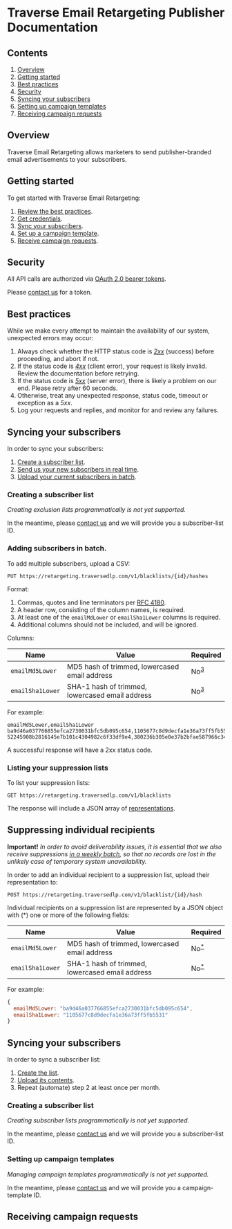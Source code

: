 # Traverse Email Retargeting Publisher Documentation

## Contents

  1. [Overview](#overview)
  2. [Getting started](#getting-started)
  3. [Best practices](#best-practices)
  4. [Security](#security)
  5. [Syncing your subscribers](#syncing-your-subscribers)
  6. [Setting up campaign templates](#setting-up-campaign-templates)
  6. [Receiving campaign requests](#receiving-campaign-requests)

## Overview

Traverse Email Retargeting allows marketers to send publisher-branded email advertisements to your subscribers.

## Getting started

To get started with Traverse Email Retargeting:

 1. [Review the best practices](#best-practices).
 2. [Get credentials](#security).
 3. [Sync your subscribers](#syncing-your-subscribers).
 4. [Set up a campaign template](#setting-up-campaign-templates).
 5. [Receive campaign requests](#receiving-campaign-requests).

## Security

All API calls are authorized via <a href="https://tools.ietf.org/html/rfc6750">OAuth 2.0 bearer tokens</a>.

Please <a href="mailto:Traverse Operations <operations@traversedlp.com&gt">contact us</a> for a token.

## Best practices

While we make every attempt to maintain the availability of our system, unexpected errors may occur:

 1. Always check whether the HTTP status code  is *<a href="https://en.wikipedia.org/wiki/List_of_HTTP_status_codes#2xx_Success">2xx</a>* (success) before proceeding, and abort if not.
 2. If the status code is *<a href="https://en.wikipedia.org/wiki/List_of_HTTP_status_codes#4xx_Client_Error">4xx</a>* (client error), your request is likely invalid. Review the documentation before retrying.
 3. If the status code is *<a href="https://en.wikipedia.org/wiki/List_of_HTTP_status_codes#5xx_Server_Error">5xx</a>* (server error), there is likely a problem on our end. Please retry after 60 seconds.
 4. Otherwise, treat any unexpected response, status code, timeout or exception as a *5xx*.
 5. Log your requests and replies, and monitor for and review any failures.

## Syncing your subscribers

In order to sync your subscribers:

 1. [Create a subscriber list](#creating-a-subscriber-list).
 2. [Send us your new subscribers in real time](#adding-individual-recipients).
 2. [Upload your current subscribers in batch](#adding-subscribers-in-batch).

### Creating a subscriber list

*Creating exclusion lists programmatically is not yet supported.*

In the meantime, please <a href="mailto:Traverse Operations <operations@traversedlp.com&gt">contact us</a> and we will provide you a subscriber-list ID.

### Adding subscribers in batch.

To add multiple subscribers, upload a CSV:
```
PUT https://retargeting.traversedlp.com/v1/blacklists/{id}/hashes
```

Format:

 1. Commas, quotes and line terminators per <a href="https://tools.ietf.org/html/rfc4180">RFC 4180</a>.
 2. A  header row, consisting of the column names, is required.
 3. <a id="f1">At least one of the `emailMdLower` or `emailSha1Lower` columns is required.</a>
 4. Additional columns should not be included, and will be ignored.

Columns:

| Name             | Value                                           | Required                |
|------------------|-------------------------------------------------|-------------------------|
| `emailMd5Lower`  | MD5 hash of trimmed, lowercased email address   | No<sup id="a1">[3](#f1) |
| `emailSha1Lower` | SHA-1 hash of trimmed, lowercased email address | No<sup id="a1">[3](#f1) |

For example:
```
emailMd5Lower,emailSha1Lower
ba9d46a037766855efca2730031bfc5db095c654,1105677c8d9decfa1e36a73ff5fb5531
52245908b2816145e7b101c4304982c6f33df9e4,380236b305e0e37b2bfae587966c34e2
```

A successful response will have a 2xx status code.

### Listing your suppression lists

To list your suppression lists:
```
GET https://retargeting.traversedlp.com/v1/blacklists
```

The response will include a JSON array of [representations](#suppression-list-representation).

## Suppressing individual recipients

**Important!** *In order to avoid deliverability issues, it is essential that we also receive suppressions [in a weekly batch](#updating-a-suppression-list), so that no records are lost in the unlikely case of temporary system unavailability.*

In order to add an individual recipient to a suppression list, upload their representation to:
```
POST https://retargeting.traversedlp.com/v1/blacklist/{id}/hash
```

Individual recipients on a suppression list are represented by a JSON object with <a id="f1">(*) one or more of the following fields</a>:

| Name             | Value                                           | Required                |
|------------------|-------------------------------------------------|-------------------------|
| `emailMd5Lower`  | MD5 hash of trimmed, lowercased email address   | No<sup id="a1">[*](#f2) |
| `emailSha1Lower` | SHA-1 hash of trimmed, lowercased email address | No<sup id="a1">[*](#f2) |

For example:

```javascript
{
  emailMd5Lower: "ba9d46a037766855efca2730031bfc5db095c654",
  emailSha1Lower: "1105677c8d9decfa1e36a73ff5fb5531"
}
```

## Syncing your subscribers

In order to sync a subscriber list:

 1. [Create the list](#creating-a-subscriber-list).
 2. [Upload its contents](#updating-a-subscriber-list).
 3. Repeat (automate) step 2 at least once per month.

### Creating a subscriber list

*Creating subscriber lists programmatically is not yet supported.*

In the meantime, please <a href="mailto:Traverse Operations <operations@traversedlp.com&gt">contact us</a> and we will provide you a subscriber-list ID.

### Setting up campaign templates

*Managing campaign templates programmatically is not yet supported.*

In the meantime, please <a href="mailto:Traverse Operations <operations@traversedlp.com&gt">contact us</a> and we will provide you a campaign-template ID.

## Receiving campaign requests

